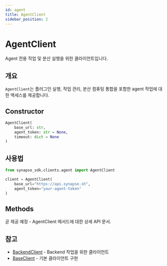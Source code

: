 ```yaml
---
id: agent
title: AgentClient
sidebar_position: 2
---
```


# AgentClient

Agent 전용 작업 및 분산 실행을 위한 클라이언트입니다.

## 개요

`AgentClient`는 플러그인 실행, 작업 관리, 분산 컴퓨팅 통합을 포함한 agent 작업에 대한 액세스를 제공합니다.

## Constructor

```python
AgentClient(
    base_url: str,
    agent_token: str = None,
    timeout: dict = None
)
```

## 사용법

```python
from synapse_sdk.clients.agent import AgentClient

client = AgentClient(
    base_url="https://api.synapse.sh",
    agent_token="your-agent-token"
)
```

## Methods

곧 제공 예정 - AgentClient 메서드에 대한 상세 API 문서.

## 참고

- [BackendClient](./backend.md) - Backend 작업을 위한 클라이언트
- [BaseClient](./base.md) - 기본 클라이언트 구현